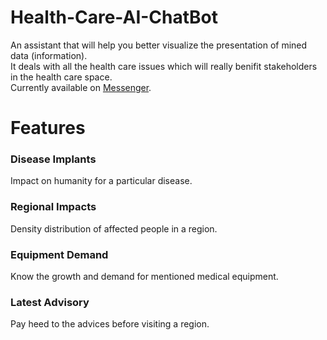 # Health-Care-AI-ChatBot  
An assistant that will help you better visualize the presentation of mined data (information).  
It deals with all the health care issues which will really benifit stakeholders in the health care space.  
Currently available on [Messenger](https://www.facebook.com/Yolo-Care-1746208545453012/).  
  
  
# Features  
  
### Disease Implants
Impact on humanity for a particular disease.  
  
### Regional Impacts
Density distribution of affected people in a region.  
  
### Equipment Demand
Know the growth and demand for mentioned medical equipment.  
  
### Latest Advisory
Pay heed to the advices before visiting a region.

